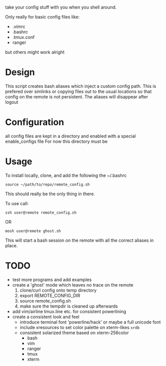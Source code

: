 take your config stuff with you when you shell around.

Only really for basic config files like:
* .vimrc
* .bashrc
* .tmux.conf
* ranger

but others might work alright

# Design

This script creates bash aliases which inject a custom config path.
This is prefered over simlinks or copying files out to the usual locations so that config on the remote is not persistent.
The aliases will disappear after logout

# Configuration
all config files are kept in a directory and enabled with a special enable_configs file
For now this directory must be

# Usage

To install locally, clone, and add the following the ~/.bashrc

```
source ~/path/to/repo/remote_config.sh
```
This should really be the only thing in there.


To use call:
```
ssh user@remote remote_config.sh
```
OR
```
mosh user@remote ghost.sh
```

This will start a bash session on the remote with all the correct aliases in place.


# TODO

* test more programs and add examples
* create a 'ghost' mode which leaves no trace on the remote
    1. clone/curl config onto temp directory
    2. export REMOTE_CONFIG_DIR
    3. source remote_config.sh
    4. make sure the tempdir is cleaned up afterwards
* add vim/airline tmux.line etc. for consistent powerlining
* create a consistent look and feel
    * introduce terminal font 'powerline/hack' or maybe a full unicode font
    * include xresources to set color palette on xterm-likes `xrdb`
    * consistent solarized theme based on xterm-256color
        - bash
        - vim
        - ranger
        - tmux
        - xterm
